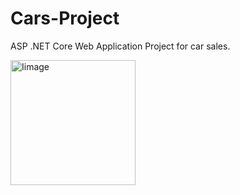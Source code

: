 # Cars-Project
ASP .NET Core Web Application Project for car sales.

<img alt="Iimage" width = "200px" src="rsg.png"/>
